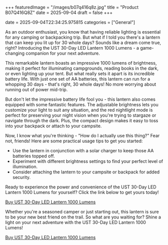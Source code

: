 +++
featuredImage = "/images/b07q416q8z.jpg"
title = "Product B07Q416Q8Z"
date = 2025-09-04
draft = false
+++

date = 2025-09-04T22:34:25.975815
categories = ["General"]

As an outdoor enthusiast, you know that having reliable lighting is essential for any camping or backpacking trip. But what if I told you there's a lantern that can keep you lit up for 30 whole days? Sounds like a dream come true, right? Introducing the UST 30-Day LED Lantern 1000 Lumens - a game-changing companion for your next adventure.

This remarkable lantern boasts an impressive 1000 lumens of brightness, making it perfect for illuminating campgrounds, reading books in the dark, or even lighting up your tent. But what really sets it apart is its incredible battery life. With just one set of AA batteries, this lantern can run for a whopping 30 days - that's right, 30 whole days! No more worrying about running out of power mid-trip.

But don't let the impressive battery life fool you - this lantern also comes equipped with some fantastic features. The adjustable brightness lets you customize your light to suit any situation, and the red nightlight mode is perfect for preserving your night vision when you're trying to stargaze or navigate through the dark. Plus, the compact design makes it easy to toss into your backpack or attach to your campsite.

Now, I know what you're thinking - "How do I actually use this thing?" Fear not, friends! Here are some practical usage tips to get you started:

* Use the lantern in conjunction with a solar charger to keep those AA batteries topped off.
* Experiment with different brightness settings to find your perfect level of illumination.
* Consider attaching the lantern to your campsite or backpack for added security.

Ready to experience the power and convenience of the UST 30-Day LED Lantern 1000 Lumens for yourself? Click the link below to get yours today!

[Buy UST 30-Day LED Lantern 1000 Lumens](https://www.amazon.com/dp/B07Q416Q8Z)

Whether you're a seasoned camper or just starting out, this lantern is sure to be your new best friend on the trail. So what are you waiting for? Shine a light on your next adventure with the UST 30-Day LED Lantern 1000 Lumens!

[Buy UST 30-Day LED Lantern 1000 Lumens](https://www.amazon.com/dp/B07Q416Q8Z)
